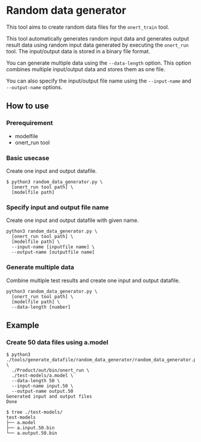 # Random data generator

This tool aims to create random data files for the `onert_train` tool.

This tool automatically generates random input data and generates output result
data using random input data generated by executing the `onert_run` tool.
The input/output data is stored in a binary file format.

You can generate multiple data using the `--data-length` option. This option combines
multiple input/output data and stores them as one file.

You can also specify the input/output file name using the `--input-name` and `--output-name`
options.

## How to use

### Prerequirement

- modelfile
- onert_run tool

### Basic usecase

Create one input and output datafile.

```
$ python3 random_data_generator.py \
  [onert_run tool path] \
  [modelfile path]
```

### Specify input and output file name

Create one input and output datafile with given name.

```
python3 random_data_generator.py \
  [onert_run tool path] \
  [modelfile path] \
  --input-name [inputfile name] \
  --output-name [outputfile name]
```

### Generate multiple data

Combine multiple test results and create one input and output datafile.

```
python3 random_data_generator.py \
  [onert_run tool path] \
  [modelfile path] \
  --data-length [number]
```

## Example

### Create 50 data files using a.model

```
$ python3 ./tools/generate_datafile/random_data_generator/random_data_generator.py \
  ./Product/out/bin/onert_run \
  ./test-models/a.model \
  --data-length 50 \
  --input-name input.50 \
  --output-name output.50
Generated input and output files
Done
```
```
$ tree ./test-models/
test-models
├── a.model
├── a.input.50.bin
└── a.output.50.bin
```
